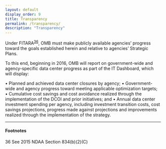 ```yaml
---
layout: default
display_order: 9
title: Transparency
permalink: /transparency/
description: "Transparency"
--- 
```


Under FITARA<sup>[36](37)</sup>, OMB must make publicly available agencies’ progress toward the goals established herein and relative to agencies’ Strategic Plans. 

To this end, beginning in 2016, OMB will report on government-wide and agency-specific data center progress as part of the IT Dashboard, which will display:

• Planned and achieved data center closures by agency;
• Government-wide and agency progress toward meeting applicable optimization targets;
• Cumulative cost savings and cost avoidance realized through the implementation of the DCOI and prior initiatives; and
• Annual data center investment spending per agency, including investment transition costs, cost savings projections, progress made against projections and improvements realized through the implementation of the strategy.

*** 

#### Footnotes
<a name="36">36</a>  See 2015 NDAA Section 834(b)(2)(C)

